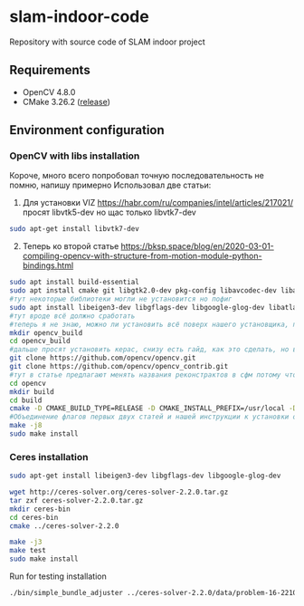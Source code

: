 # slam-indoor-code
Repository with source code of SLAM indoor project

## Requirements
- OpenCV 4.8.0 
- CMake 3.26.2 ([release](https://github.com/Kitware/CMake/releases/tag/v3.27.6))


## Environment configuration
### OpenCV with libs installation
Короче, много всего попробовал точную последовательность не помню, напишу примерно
Использовал две статьи:
1. Для установки VIZ https://habr.com/ru/companies/intel/articles/217021/
просят libvtk5-dev но щас только libvtk7-dev
```sh
sudo apt-get install libvtk7-dev
```
2. Теперь ко второй статье https://bksp.space/blog/en/2020-03-01-compiling-opencv-with-structure-from-motion-module-python-bindings.html
```sh
sudo apt install build-essential
sudo apt install cmake git libgtk2.0-dev pkg-config libavcodec-dev libavformat-dev libswscale-dev
#тут некоторые библиотеки могли не установится но пофиг
sudo apt install libeigen3-dev libgflags-dev libgoogle-glog-dev libatlas-base-dev libsuitesparse-
#тут вроде всё должно сработать
#теперь я не знаю, можно ли установить всё поверх нашего установщика, поэтому сделаем новый билд
mkdir opencv_build
cd opencv_build
#дальше просят установить керас, снизу есть гайд, как это сделать, но вот тут возможно лучше воспользовать гайдом из статьи, потому что сфм какого-то фига не видит керас поэтому пришлось вручную писать дефан что керас есть
git clone https://github.com/opencv/opencv.git
git clone https://github.com/opencv/opencv_contrib.git
#тут в статье предлагают менять названия реконстрактов в сфм потому что там 4 одинаковых но я ничего не менял
cd opencv
mkdir build
cd build
cmake -D CMAKE_BUILD_TYPE=RELEASE -D CMAKE_INSTALL_PREFIX=/usr/local -D OPENCV_EXTRA_MODULES_PATH=~/opencv_build/opencv_contrib/modules -D BUILD_SHARED_LIBS=ON -D BUILD_opencv_sfm=ON -D OPENCV_ENABLE_NONFREE=ON -D BUILD_SHARED_LIBS=ON  -D BUILD_TESTS=ON -D OPENCV_GENERATE_PKGCONFIG=ON -D BUILD_EXAMPLES=ON -D WITH_QT=ON -D WITH_GTK=ON -D WITH_OPENGL=ON -D WITH_FFMPEG=ON -D WITH_TBB=ON -D WITH_V4L=ON -D WITH_VTK=ON ..
#Объединение флагов первых двух статей и нашей инструкции к установки opencv 
make -j8
sudo make install
```



### Ceres installation
```sh
sudo apt-get install libeigen3-dev libgflags-dev libgoogle-glog-dev

wget http://ceres-solver.org/ceres-solver-2.2.0.tar.gz
tar zxf ceres-solver-2.2.0.tar.gz
mkdir ceres-bin
cd ceres-bin
cmake ../ceres-solver-2.2.0

make -j3
make test
sudo make install
```
Run for testing installation 
```sh
./bin/simple_bundle_adjuster ../ceres-solver-2.2.0/data/problem-16-22106-pre.txt
```
